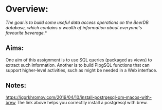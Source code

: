 # Overview:
**The goal is to build some useful data access operations on the BeerDB database, which contains a wealth of information about everyone's* favourite beverage.**

## Aims:
One aim of this assignment is to use SQL queries (packaged as views) to extract such information. Another is to build PlpgSQL functions that can support higher-level activities, such as might be needed in a Web interface.

## Notes:
https://igorkhromov.com/2019/04/10/install-postrgesql-om-macos-with-brew
The link above helps you correctlly install a postgresql with brew.
